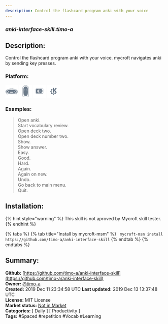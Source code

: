 ```yaml
---
description: Control the flashcard program anki with your voice
---
```


### _anki-interface-skill.timo-a_  
## Description:  
Control the flashcard program anki with your voice. mycroft navigates anki by sending key presses.  
### Platform:  
 ![Mark I](../.gitbook/assets/mark-1-icon.png)  ![Mark II](../.gitbook/assets/mark-2-icon.png)  ![Picroft](../.gitbook/assets/picroft-icon.png)  ![plasmoid](../.gitbook/assets/kde.png)   
### Examples:  
> Open anki.  
> Start vocabulary review.  
> Open deck two.  
> Open deck number two.  
> Show.  
> Show answer.  
> Easy.  
> Good.  
> Hard.  
> Again.  
> Again on new.  
> Undo.  
> Go back to main menu.  
> Quit.  
  
## Installation:  
{% hint style="warning" %}
This skill is not aproved by Mycroft skill tester.
{% endhint %}
    
{% tabs %}
{% tab title="Install by mycroft-msm" %}
``` mycroft-msm install https://github.com/timo-a/anki-interface-skill```
{% endtab %}
  {% endtabs %}
    
## Summary:  
**Github:** [https://github.com/timo-a/anki-interface-skill](https://github.com/timo-a/anki-interface-skill)  
**Owner:** [@timo-a](https://github.com/timo-a)  
**Created:** 2019 Dec 11 23:34:58 UTC  **Last updated:** 2019 Dec 13 13:37:48 UTC  
**License:** MIT License  
**Market status:** [Not in Market](https://market.mycroft.ai/skill/)  
**Categories:** [ Daily ] [ Productivity ]   
**Tags:** \#Spaced \#repetition \#Vocab \#Learning   
